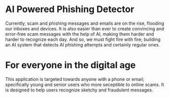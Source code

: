 # AI Powered Phishing Detector 
Currently, scam and phishing messages and emails are on the rise, flooding our inboxes and devices. It is also easier than ever to create convincing and error-free scam messages with the help of AI, making them harder and harder to recognize each day. And so, we must fight fire with fire; building an AI system that detects AI phishing attempts and certainly regular ones.

# For everyone in the digital age
This application is targeted towards anyone with a phone or email; specifically young and senior users who more seceptible to online scams. It is designed to help users recognize sketchy and fraudulent messages.